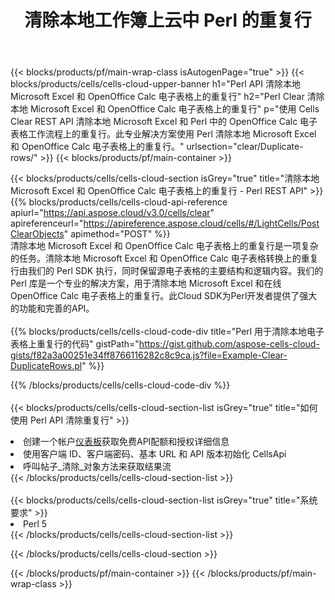 ﻿---
title: 清除本地工作簿上云中 Perl 的重复行
description: 云 API 和 SDK，用于清除 Microsoft Excel 和 OpenOffice Calc 上的重复行 Perl。通过 Cells 云 API SDK 清除本地电子表格上的重复行 Perl
url: /zh/perl/clear/duplicate-rows/
---
{{< blocks/products/pf/main-wrap-class isAutogenPage="true" >}}
{{< blocks/products/cells/cells-cloud-upper-banner h1="Perl API 清除本地 Microsoft Excel 和 OpenOffice Calc 电子表格上的重复行" h2="Perl Clear 清除本地 Microsoft Excel 和 OpenOffice Calc 电子表格上的重复行" p="使用 Cells Clear REST API 清除本地 Microsoft Excel 和 Perl 中的 OpenOffice Calc 电子表格工作流程上的重复行。此专业解决方案使用 Perl 清除本地 Microsoft Excel 和 OpenOffice Calc 电子表格上的重复行。" urlsection="clear/Duplicate-rows/" >}}
{{< blocks/products/pf/main-container >}}

{{< blocks/products/cells/cells-cloud-section isGrey="true" title="清除本地 Microsoft Excel 和 OpenOffice Calc 电子表格上的重复行 - Perl REST API" >}}
{{% blocks/products/cells/cells-cloud-api-reference apiurl="https://api.aspose.cloud/v3.0/cells/clear" apireferenceurl="https://apireference.aspose.cloud/cells/#/LightCells/PostClearObjects" apimethod="POST" %}}
<br/>
清除本地 Microsoft Excel 和 OpenOffice Calc 电子表格上的重复行是一项复杂的任务。清除本地 Microsoft Excel 和 OpenOffice Calc 电子表格转换上的重复行由我们的 Perl SDK 执行，同时保留源电子表格的主要结构和逻辑内容。我们的 Perl 库是一个专业的解决方案，用于清除本地 Microsoft Excel 和在线 OpenOffice Calc 电子表格上的重复行。此Cloud SDK为Perl开发者提供了强大的功能和完善的API。
<br/>
<br/>
{{% blocks/products/cells/cells-cloud-code-div title="Perl 用于清除本地电子表格上重复行的代码" gistPath="https://gist.github.com/aspose-cells-cloud-gists/f82a3a00251e34ff8766116282c8c9ca.js?file=Example-Clear-DuplicateRows.pl" %}}
  
{{% /blocks/products/cells/cells-cloud-code-div %}}
<br/>
<br/>
{{< blocks/products/cells/cells-cloud-section-list isGrey="true" title="如何使用 Perl API 清除重复行" >}}
<li>创建一个帐户<a href="https://dashboard.aspose.cloud/">仪表板</a>获取免费API配额和授权详细信息</li>
<li>使用客户端 ID、客户端密码、基本 URL 和 API 版本初始化 CellsApi</li>
<li>呼叫帖子_清除_对象方法来获取结果流</li>
{{< /blocks/products/cells/cells-cloud-section-list >}}
<br/>
<br/>
{{< blocks/products/cells/cells-cloud-section-list isGrey="true" title="系统要求" >}}
<li>Perl 5</li>
{{< /blocks/products/cells/cells-cloud-section-list >}}

{{< /blocks/products/cells/cells-cloud-section >}}

{{< /blocks/products/pf/main-container >}}
{{< /blocks/products/pf/main-wrap-class >}}
